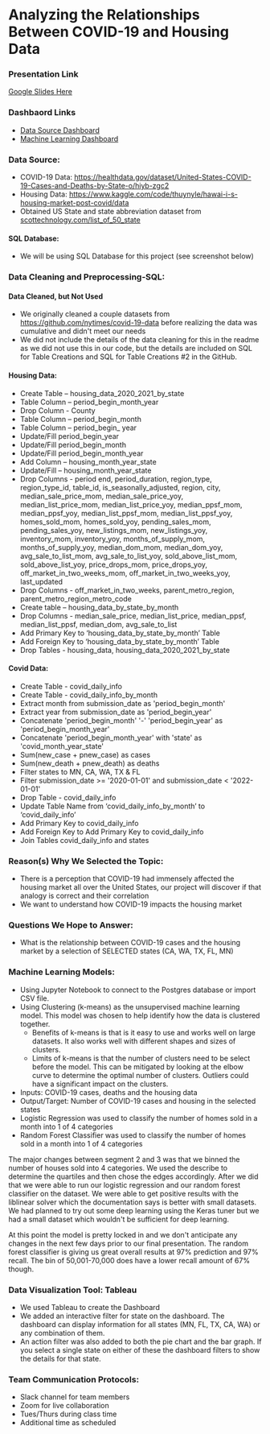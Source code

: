 # Analyzing the Relationships Between COVID-19 and Housing Data

### Presentation Link
[Google Slides Here](https://docs.google.com/presentation/d/1bv3LSd37Qxwq-3BTp1zodWL7fH8tMsefu9D7WUe0sQY/edit?usp=sharing)

### Dashbaord Links
- [Data Source Dashboard](https://public.tableau.com/app/profile/april.vilmin/viz/CovidHousing/COVIDHOUSING?publish=yes)
- [Machine Learning Dashboard](https://public.tableau.com/app/profile/april.vilmin/viz/CovidHousingMachineLearning/MachineLearning?publish=yes)

### Data Source:
- COVID-19 Data: https://healthdata.gov/dataset/United-States-COVID-19-Cases-and-Deaths-by-State-o/hiyb-zgc2
- Housing Data: https://www.kaggle.com/code/thuynyle/hawai-i-s-housing-market-post-covid/data
- Obtained US State and state abbreviation dataset from [scottechnology.com/list_of_50_state](https://scottontechnology.com/alphabetical-50-us-states-abbreviations-list/)


#### SQL Database:
- We will be using SQL Database for this project (see screenshot below)


### Data Cleaning and Preprocessing-SQL: 
#### Data Cleaned, but Not Used
-  We originally cleaned a couple datasets from https://github.com/nytimes/covid-19-data before realizing the data was cumulative and didn't meet our needs
-  We did not include the details of the data cleaning for this in the readme as we did not use this in our code, but the details are included on SQL for Table Creations and SQL for Table Creations #2 in the GitHub.

#### Housing Data:
- Create Table – housing_data_2020_2021_by_state
- Table Column – period_begin_month_year
- Drop Column - County
- Table Column – period_begin_month
- Table Column – period_begin_ year
- Update/Fill period_begin_year
- Update/Fill period_begin_month
- Update/Fill period_begin_month_year
- Add Column – housing_month_year_state
- Update/Fill – housing_month_year_state
- Drop Columns - period end, period_duration, region_type, region_type_id, table_id, is_seasonally_adjusted, region, city, median_sale_price_mom, median_sale_price_yoy, median_list_price_mom, median_list_price_yoy, median_ppsf_mom, median_ppsf_yoy, median_list_ppsf_mom, median_list_ppsf_yoy, homes_sold_mom, homes_sold_yoy, pending_sales_mom, pending_sales_yoy, new_listings_mom, new_listings_yoy, inventory_mom, inventory_yoy, months_of_supply_mom, months_of_supply_yoy, median_dom_mom,	median_dom_yoy, avg_sale_to_list_mom, avg_sale_to_list_yoy, sold_above_list_mom, sold_above_list_yoy, price_drops_mom, price_drops_yoy, off_market_in_two_weeks_mom, off_market_in_two_weeks_yoy, last_updated
- Drop Columns - off_market_in_two_weeks, parent_metro_region, parent_metro_region_metro_code
- Create table – housing_data_by_state_by_month
- Drop Columns - median_sale_price, median_list_price, median_ppsf, median_list_ppsf, median_dom, avg_sale_to_list
- Add Primary Key to ‘housing_data_by_state_by_month’ Table
- Add Foreign Key to ‘housing_data_by_state_by_month’ Table
- Drop Tables - housing_data, housing_data_2020_2021_by_state

#### Covid Data:
- Create Table - covid_daily_info
- Create Table - covid_daily_info_by_month
- Extract month from submission_date as 'period_begin_month'
- Extract year from submission_date as 'period_begin_year'
- Concatenate 'period_begin_month' '-' 'period_begin_year' as 'period_begin_month_year'
- Concatenate 'period_begin_month_year' with 'state' as 'covid_month_year_state'
- Sum(new_case + pnew_case) as cases
- Sum(new_death + pnew_death) as deaths
- Filter states to MN, CA, WA, TX & FL
- Filter submission_date >= '2020-01-01' and submission_date < '2022-01-01'
- Drop Table - covid_daily_info
- Update Table Name from ‘covid_daily_info_by_month’ to ‘covid_daily_info’
- Add Primary Key to covid_daily_info
- Add Foreign Key to Add Primary Key to covid_daily_info
- Join Tables covid_daily_info and states

### Reason(s) Why We Selected the Topic:
 -  There is a perception that COVID-19 had immensely affected the housing market all over the United States, our project will discover if that analogy is correct and their correlation
 -  We want to understand how COVID-19 impacts the housing market
 
### Questions We Hope to Answer:
- What is the relationship between COVID-19 cases and the housing market by a selection of SELECTED states (CA, WA, TX, FL, MN) 

### Machine Learning Models:  
- Using Jupyter Notebook to connect to the Postgres database or import CSV file.  
- Using Clustering (k-means) as the unsupervised machine learning model. This model was chosen to help identify how the data is clustered together. 
  - Benefits of k-means is that is it easy to use and works well on large datasets. It also works well with different shapes and sizes of clusters.
  - Limits of k-means is that the number of clusters need to be select before the model. This can be mitigated by looking at the elbow curve to determine the optimal number of clusters. Outliers could have a significant impact on the clusters.
- Inputs: COVID-19 cases, deaths and the housing data
- Output/Target: Number of COVID-19 cases and housing in the selected states
- Logistic Regression was used to classify the number of homes sold in a month into 1 of 4 categories
- Random Forest Classifier was used to classify the number of homes sold in a month into 1 of 4 categories

The major changes between segment 2 and 3 was that we binned the number of houses sold into 4 categories. We used the describe to determine the quartiles and then chose the edges accordingly. After we did that we were able to run our logistic regression and our random forest classifier on the dataset. We were able to get positive results with the liblinear solver which the documentation says is better with small datasets. We had planned to try out some deep learning using the Keras tuner but we had a small dataset which wouldn't be sufficient for deep learning. 

At this point the model is pretty locked in and we don't anticipate any changes in the next few days prior to our final presentation. 
The random forest classifier is giving us great overall results at 97% prediction and 97% recall. The bin of 50,001-70,000 does have a lower recall amount of 67% though.

### Data Visualization Tool: Tableau
- We used Tableau to create the Dashboard
- We added an interactive filter for state on the dashboard. The dashboard can display information for all states (MN, FL, TX, CA, WA) or any combination of them.
- An action filter was also added to both the pie chart and the bar graph. If you select a single state on either of these the dashboard filters to show the details for that state.


### Team Communication Protocols:
- Slack channel for team members
- Zoom for live collaboration
- Tues/Thurs during class time
- Additional time as scheduled

